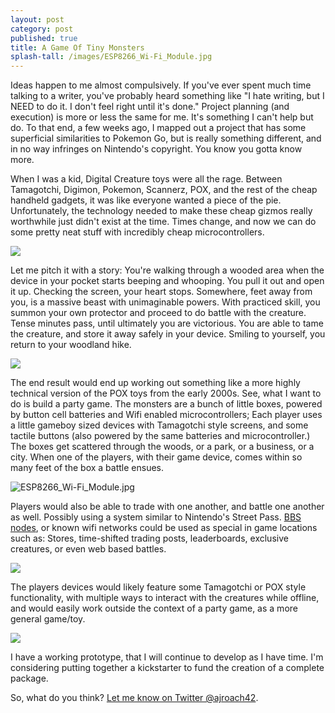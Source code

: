 ```yaml
---
layout: post
category: post
published: true
title: A Game Of Tiny Monsters
splash-tall: /images/ESP8266_Wi-Fi_Module.jpg
---
```

Ideas happen to me almost compulsively. If you've ever spent much time talking to a writer, you've probably heard something like "I hate writing, but I NEED to do it. I don't feel right until it's done." Project planning (and execution) is more or less the same for me. It's something I can't help but do. To that end, a few weeks ago, I mapped out a project that has some superficial similarities to Pokemon Go, but is really something different, and in no way infringes on Nintendo's copyright. You know you gotta know more. 


When I was a kid, Digital Creature toys were all the rage. Between Tamagotchi, Digimon, Pokemon, Scannerz, POX, and the rest of the cheap handheld gadgets, it was like everyone wanted a piece of the pie. Unfortunately, the technology needed to make these cheap gizmos really worthwhile just didn't exist at the time. Times change, and now we can do some pretty neat stuff with incredibly cheap microcontrollers. 

![](http://toys.gustoz.com/images/POX-blue.jpg)

Let me pitch it with a story: You're walking through a wooded area when the device in your pocket starts beeping and whooping. You pull it out and open it up. Checking the screen, your heart stops. Somewhere, feet away from you, is a massive beast with unimaginable powers. With practiced skill, you summon your own protector and proceed to do battle with the creature. Tense minutes pass, until ultimately you are victorious. You are able to tame the creature, and store it away safely in your device. Smiling to yourself, you return to your woodland hike. 

![](https://i.ytimg.com/vi/44kMEO39Bu0/maxresdefault.jpg)

The end result would end up working out something like a more highly technical version of the POX toys from the early 2000s. See, what I want to do is build a party game. The monsters are a bunch of little boxes, powered by button cell batteries and Wifi enabled microcontrollers; Each player uses a little gameboy sized devices with Tamagotchi style screens, and some tactile buttons (also powered by the same batteries and microcontroller.) The boxes get scattered through the woods, or a park, or a business, or a city. When one of the players, with their game device, comes within so many feet of the box a battle ensues. 

![ESP8266_Wi-Fi_Module.jpg]({{site.baseurl}}/images/ESP8266_Wi-Fi_Module.jpg)


Players would also be able to trade with one another, and battle one another as well. Possibly using a system similar to Nintendo's Street Pass. [BBS nodes](http://ajroach42.github.io/a-modern-bbs/), or known wifi networks could be used as special in game locations such as: Stores, time-shifted trading posts, leaderboards, exclusive creatures, or even web based battles. 

![](https://i.kinja-img.com/gawker-media/image/upload/s--9zW0v9mv--/c_scale,fl_progressive,q_80,w_800/18yiv7yxbn9kljpg.jpg)

The players devices would likely feature some Tamagotchi or POX style functionality, with multiple ways to interact with the creatures while offline, and would easily work outside the context of a party game, as a more general game/toy. 

![](http://www.tomopop.com/ul/14200-toys-of-yesterday-tamagotchi/158030_PlusOran-550x.jpg)
 
I have a working prototype, that I will continue to develop as I have time. I'm considering putting together a kickstarter to fund the creation of a complete package. 

So, what do you think? [Let me know on Twitter @ajroach42](http://twitter.com/ajroach42).


